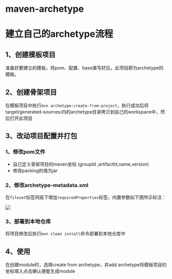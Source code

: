 
# maven-archetype
# 建立自己的archetype流程

## 1、创建模板项目

准备好要建立的模板，将pom、配置、base类写好后，此项目即为archetype的模板。

## 2、创建骨架项目

在模板项目中执行`mvn archetype:create-from-project`，执行成功后将target/generated-sources/内的archetype目录拷贝到自己的workspace中，然后打开此项目

## 3、改动项目配置并打包

### 1、修改pom文件

- 自己定义骨架项目的maven坐标 (groupId ,artifactId,name,version)
- 修改packing的值为jar

### 2、修改archetype-metadata.xml

在`fileset`标签同级下增加`requiredProperties`标签，内置参数如下图所示标注：

![](http://ot0aou666.bkt.clouddn.com/20141215172845480.jpeg)

### 3、部署到本地仓库

将项目修改后执行`mvn clean install`命令部署到本地仓库中



## 4、使用

在创建module时，选择create from archetype，并add archetype将模板项目的坐标填入点击确认便能生成module

# 
>>>>>>
